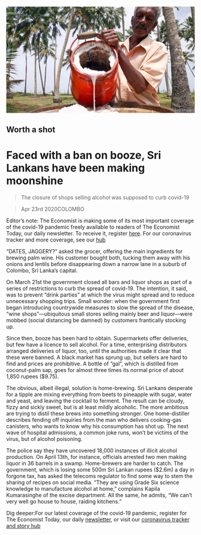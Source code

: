 ![](./images/20200425_ASP001.jpg)

## Worth a shot

# Faced with a ban on booze, Sri Lankans have been making moonshine

> The closure of shops selling alcohol was supposed to curb covid-19

> Apr 23rd 2020COLOMBO

Editor’s note: The Economist is making some of its most important coverage of the covid-19 pandemic freely available to readers of The Economist Today, our daily newsletter. To receive it, register [here](https://www.economist.com//newslettersignup). For our coronavirus tracker and more coverage, see our [hub](https://www.economist.com//coronavirus)

“DATES, JAGGERY?” asked the grocer, offering the main ingredients for brewing palm wine. His customer bought both, tucking them away with his onions and lentils before disappearing down a narrow lane in a suburb of Colombo, Sri Lanka’s capital.

On March 21st the government closed all bars and liquor shops as part of a series of restrictions to curb the spread of covid-19. The intention, it said, was to prevent “drink parties” at which the virus might spread and to reduce unnecessary shopping trips. Small wonder: when the government first began introducing countrywide measures to slow the spread of the disease, “wine shops”—ubiquitous small stores selling mainly beer and liquor—were mobbed (social distancing be damned) by customers frantically stocking up.

Since then, booze has been hard to obtain. Supermarkets offer deliveries, but few have a licence to sell alcohol. For a time, enterprising distributors arranged deliveries of liquor, too, until the authorities made it clear that these were banned. A black market has sprung up, but sellers are hard to find and prices are prohibitive. A bottle of “gal”, which is distilled from coconut-palm sap, goes for almost three times its normal price of about 1,850 rupees ($9.75).

The obvious, albeit illegal, solution is home-brewing. Sri Lankans desperate for a tipple are mixing everything from beets to pineapple with sugar, water and yeast, and leaving the cocktail to ferment. The result can be cloudy, fizzy and sickly sweet, but is at least mildly alcoholic. The more ambitious are trying to distil these brews into something stronger. One home-distiller describes fending off inquiries from the man who delivers cooking-gas canisters, who wants to know why his consumption has shot up. The next wave of hospital admissions, a common joke runs, won’t be victims of the virus, but of alcohol poisoning.

The police say they have uncovered 18,000 instances of illicit alcohol production. On April 13th, for instance, officials arrested two men making liquor in 36 barrels in a swamp. Home-brewers are harder to catch. The government, which is losing some 500m Sri Lankan rupees ($2.6m) a day in forgone tax, has asked the telecoms regulator to find some way to stem the sharing of recipes on social media. “They are using Grade Six science knowledge to manufacture alcohol at home,” complains Kapila Kumarasinghe of the excise department. All the same, he admits, “We can’t very well go house to house, raiding kitchens.”

Dig deeper:For our latest coverage of the covid-19 pandemic, register for The Economist Today, our daily [newsletter](https://www.economist.com//newslettersignup), or visit our [coronavirus tracker and story hub](https://www.economist.com//coronavirus)